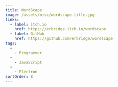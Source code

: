 ```yaml
---
title: WordScape
image: /assets/misc/wordscape-title.jpg
links:
  - label: itch.io
    href: https://erbridge.itch.io/wordscape
  - label: GitHub
    href: https://github.com/erbridge/wordscape
tags:
  -
    - Programmer
  -
    - JavaScript
  -
    - Electron
sortOrder: 8
---
```

